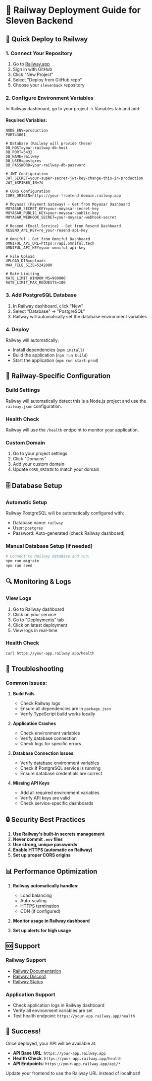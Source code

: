 # 🚂 Railway Deployment Guide for Sleven Backend

## 🚀 Quick Deploy to Railway

### 1. Connect Your Repository
1. Go to [Railway.app](https://railway.app)
2. Sign in with GitHub
3. Click "New Project"
4. Select "Deploy from GitHub repo"
5. Choose your `slevenback` repository

### 2. Configure Environment Variables
In Railway dashboard, go to your project → Variables tab and add:

#### Required Variables:
```env
NODE_ENV=production
PORT=3001

# Database (Railway will provide these)
DB_HOST=your-railway-db-host
DB_PORT=5432
DB_NAME=railway
DB_USER=postgres
DB_PASSWORD=your-railway-db-password

# JWT Configuration
JWT_SECRET=your-super-secret-jwt-key-change-this-in-production
JWT_EXPIRES_IN=7d

# CORS Configuration
CORS_ORIGIN=https://your-frontend-domain.railway.app

# Moyasar (Payment Gateway) - Get from Moyasar Dashboard
MOYASAR_SECRET_KEY=your-moyasar-secret-key
MOYASAR_PUBLIC_KEY=your-moyasar-public-key
MOYASAR_WEBHOOK_SECRET=your-moyasar-webhook-secret

# Resend (Email Service) - Get from Resend Dashboard
RESEND_API_KEY=re_your-resend-api-key

# Omniful - Get from Omniful Dashboard
OMNIFUL_API_URL=https://api.omniful.tech
OMNIFUL_API_KEY=your-omniful-api-key

# File Upload
UPLOAD_DIR=uploads
MAX_FILE_SIZE=5242880

# Rate Limiting
RATE_LIMIT_WINDOW_MS=900000
RATE_LIMIT_MAX_REQUESTS=100
```

### 3. Add PostgreSQL Database
1. In Railway dashboard, click "New"
2. Select "Database" → "PostgreSQL"
3. Railway will automatically set the database environment variables

### 4. Deploy
Railway will automatically:
- Install dependencies (`npm install`)
- Build the application (`npm run build`)
- Start the application (`npm run start:prod`)

## 🔧 Railway-Specific Configuration

### Build Settings
Railway will automatically detect this is a Node.js project and use the `railway.json` configuration.

### Health Check
Railway will use the `/health` endpoint to monitor your application.

### Custom Domain
1. Go to your project settings
2. Click "Domains"
3. Add your custom domain
4. Update `CORS_ORIGIN` to match your domain

## 🗄️ Database Setup

### Automatic Setup
Railway PostgreSQL will be automatically configured with:
- Database name: `railway`
- User: `postgres`
- Password: Auto-generated (check Railway dashboard)

### Manual Database Setup (if needed)
```bash
# Connect to Railway database and run:
npm run migrate
npm run seed
```

## 🔍 Monitoring & Logs

### View Logs
1. Go to Railway dashboard
2. Click on your service
3. Go to "Deployments" tab
4. Click on latest deployment
5. View logs in real-time

### Health Check
```bash
curl https://your-app.railway.app/health
```

## 🚨 Troubleshooting

### Common Issues:

1. **Build Fails**
   - Check Railway logs
   - Ensure all dependencies are in `package.json`
   - Verify TypeScript build works locally

2. **Application Crashes**
   - Check environment variables
   - Verify database connection
   - Check logs for specific errors

3. **Database Connection Issues**
   - Verify database environment variables
   - Check if PostgreSQL service is running
   - Ensure database credentials are correct

4. **Missing API Keys**
   - Add all required environment variables
   - Verify API keys are valid
   - Check service-specific dashboards

## 🔒 Security Best Practices

1. **Use Railway's built-in secrets management**
2. **Never commit `.env` files**
3. **Use strong, unique passwords**
4. **Enable HTTPS (automatic on Railway)**
5. **Set up proper CORS origins**

## 📊 Performance Optimization

1. **Railway automatically handles:**
   - Load balancing
   - Auto-scaling
   - HTTPS termination
   - CDN (if configured)

2. **Monitor usage in Railway dashboard**
3. **Set up alerts for high usage**

## 🆘 Support

### Railway Support
- [Railway Documentation](https://docs.railway.app)
- [Railway Discord](https://discord.gg/railway)
- [Railway Status](https://status.railway.app)

### Application Support
- Check application logs in Railway dashboard
- Verify all environment variables are set
- Test health endpoint: `https://your-app.railway.app/health`

## 🎉 Success!

Once deployed, your API will be available at:
- **API Base URL**: `https://your-app.railway.app`
- **Health Check**: `https://your-app.railway.app/health`
- **API Endpoints**: `https://your-app.railway.app/api/*`

Update your frontend to use the Railway URL instead of localhost!
